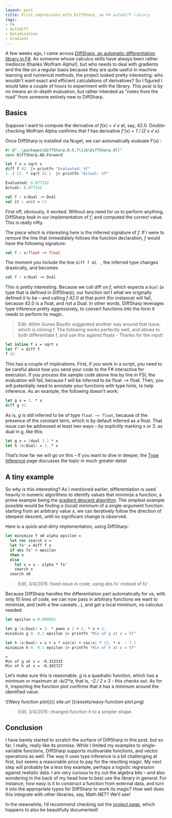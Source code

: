 ```yaml
---
layout: post
title: First impressions with DiffSharp, an F# autodiff library
tags:
- F#
- Autodiff
- Optimization
- Gradient
---
```


A few weeks ago, I came across [DiffSharp, an automatic differentiation library in F#][1]. As someone whose calculus skills have always been rather mediocre (thanks Wolfram Alpha!), but who needs to deal with gradients and the like on a regular basis because they are quite useful in machine learning and numerical methods, the project looked pretty interesting: who wouldn’t want exact and efficient calculations of derivatives? So I figured I would take a couple of hours to experiment with the library. This post is by no means an in-depth evaluation, but rather intended as “notes from the road” from someone entirely new to DiffSharp.

<!--more-->

## Basics

Suppose I want to compute the derivative of _f(x) = √ x_ at, say, 42.0. Double-checking Wolfram Alpha confirms that f has derivative _f’(x) = 1 / (2 x √ x)_.

Once DiffSharp is installed via Nuget, we can automatically evaluate f’(x) :

``` fsharp
#r @"..\packages\DiffSharp.0.5.7\lib\DiffSharp.dll"
open DiffSharp.AD.Forward

let f x = sqrt x
diff f 42. |> printfn "Evaluated: %f"
1. / (2. * sqrt 42.)  |> printfn "Actual: %f"

Evaluated: 0.077152
Actual: 0.077152

val f : x:Dual -> Dual
val it : unit = ()
```

First off, obviously, it worked. Without any need for us to perform anything, DiffSharp took in our implementation of _f_, and computed the correct value. This is really nifty.

The piece which is interesting here is the inferred signature of _f_. If I were to remove the line that immediately follows the function declaration, _f_ would have the following signature:

``` fsharp
val f : x:float –> float
```

The moment you include the line `diff f 42. `, the inferred type changes drastically, and becomes

``` fsharp
val f : x:Dual –> Dual
```

This is pretty interesting. Because we call diff on _f_, which expects a `Dual` (a type that is defined in DiffSharp), our function isn’t what we originally defined it to be – and calling _f 42.0_ at that point (for instance) will fail, because 42.0 is a float, and not a Dual. In other words, DiffSharp leverages type inference pretty aggressively, to convert functions into the form it needs to perform its magic.

>Edit: Atilim Gunes Baydin suggested another way around that issue, which is inlining f. The following works perfectly well, and allows to both differentiate f, and use this against floats - Thanks for the input!

``` fsharp
let inline f x = sqrt x
let f' = diff f
f 42.
```

This has a couple of implications. First, if you work in a script, you need to be careful about how you send your code to the F# interactive for execution. If you process the sample code above line by line in FSI, the evaluation will fail, because f will be inferred to be float –> float. Then, you will potentially need to annotate your functions with type hints, to help inference. As an example, the following doesn’t work:

``` fsharp
let g x = 3. * x
diff g 42.
```

As is, _g_ is still inferred to be of type `float –> float`, because of the presence of the constant term, which is by default inferred as a float. That issue can be addressed at least two ways – by explicitly marking x or 3. as dual in g, like this:

``` fsharp
let g x = (dual 3.) * x
let h (x:Dual) = 3. * x
```

That’s how far we will go on this – if you want to dive in deeper, the [Type Inference][2] page discusses the topic in much greater detail

## A tiny example

So why is this interesting? As I mentioned earlier, differentiation is used heavily in numeric algorithms to identify values that minimize a function, a prime example being the [gradient descent algorithm][3]. The simplest example possible would be finding a (local) minimum of a single-argument function: starting from an arbitrary value _x_, we can iteratively follow the direction of steepest descent, until no significant change is observed.

Here is a quick-and-dirty implementation, using DiffSharp:

``` fsharp
let minimize f x0 alpha epsilon =
  let rec search x =
  let fx' = diff f x
  if abs fx' < epsilon
  then x
  else
    let x = x - alpha * fx'
    search x
  search x0
```

> Edit, 3/4/2015: fixed issue in code, using abs fx’ instead of fx’

Because DiffSharp handles the differentiation part automatically for us, with only 10 lines of code, we can now pass in arbitrary functions we want to minimize, and (with a few caveats…), and get a local minimum, no calculus needed:

``` fsharp
let epsilon = 0.000001

let g (x:Dual) = 3. * pown x 2 + 2. * x + 1.
minimize g 0. 0.1 epsilon |> printfn "Min of g at x = %f"

let h (x:Dual) = x + x * sin(x) + cos(x) * (3. * x  - 7.)
minimize h 0. 0.1 epsilon |> printfn "Min of h at x = %f"
```
```
>
Min of g at x = -0.333333
Min of h at x = -0.383727
```

Let’s make sure this is reasonable. _g_ is a quadratic function, which has a minimum or maximum at _–b/2*a_, that is, _–2 / 2 x 3_ - this checks out. As for _h_, inspecting the function plot confirms that it has a minimum around the identified value:

![Wavy function plot]({{ site.url }}/assets/wavy-function-plot.png)

> Edit, 3/4/2015: changed function _h_ to a simpler shape.

## Conclusion

I have barely started to scratch the surface of DiffSharp in this post, but so far, I really, really like its promise. While I limited my examples to single-variable functions, DiffSharp supports multivariate functions, and vector operations as well. The way it uses type inference is a bit challenging at first, but seems a reasonable price to pay for the resulting magic. My next step will probably be a less tiny example, perhaps a logistic regression against realistic data. I am very curious to try out the algebra bits – and also wondering in the back of my head how to best use the library in general. For instance, how easy is it to construct a function from external data, and turn it into the appropriate types for DiffSharp to work its magic? How well does this integrate with other libraries, say, Math.NET? We’ll see!

In the meanwhile, I’d recommend checking out the [project page][1], which happens to also be beautifully documented!

[1]: http://gbaydin.github.io/DiffSharp/
[2]: http://gbaydin.github.io/DiffSharp/gettingstarted-typeinference.html
[3]: http://en.wikipedia.org/wiki/Gradient_descent
